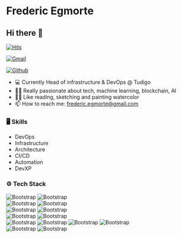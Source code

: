 # Frederic Egmorte
## Hi there 👋

[![Hits](https://hits.seeyoufarm.com/api/count/incr/badge.svg?url=https%3A%2F%2Fgithub.com%2Ffegmorte%2Ffegmorte&count_bg=%2379C83D&title_bg=%23555555&icon=&icon_color=%23E7E7E7&title=Profile+Views&edge_flat=false)](https://hits.seeyoufarm.com)



[![Gmail](https://img.shields.io/badge/-Gmail-c14438?style=flat&logo=Gmail&logoColor=white)](mailto:frederic.egmorte@gmail.com)

[![Github](https://img.shields.io/github/followers/fegmorte?label=Follow&style=social)](https://github.com/fegmorte)

- 💻 Currently Head of infrastructure & DevOps @ Tudigo
- 👨‍💻 Really passionate about tech, machine learning, blockchain, AI
- 👨‍🎨 Like reading, sketching and painting watercolor
- 📫 How to reach me: frederic.egmorte@gmail.com


### 🖥 Skills

- DevOps
- Infrastructure
- Architecture
- CI/CD
- Automation
- DevXP
### ⚙️ Tech Stack

![Bootstrap](https://img.shields.io/badge/-AmazonWebServices-05122A?style=plastic&logo=AmazonWebServices&color=6e6f6f) 
![Bootstrap](https://img.shields.io/badge/-GoogleCloud-05122A?style=plastic&logo=GoogleCloud&color=6e6f6f) \
![Bootstrap](https://img.shields.io/badge/-Terraform-05122A?style=plastic&logo=Terraform&color=6e6f6f) 
![Bootstrap](https://img.shields.io/badge/-Pulumi-05122A?style=plastic&logo=Pulumi&color=6e6f6f) \
![Bootstrap](https://img.shields.io/badge/-Docker-05122A?style=plastic&logo=Docker&color=6e6f6f) 
![Bootstrap](https://img.shields.io/badge/-Kubernetes-05122A?style=plastic&logo=Kubernetes&color=6e6f6f) \
![Bootstrap](https://img.shields.io/badge/-Python-05122A?style=plastic&logo=Python&color=6e6f6f) 
![Bootstrap](https://img.shields.io/badge/-Rust-05122A?style=plastic&logo=Rust&color=6e6f6f) \
![Bootstrap](https://img.shields.io/badge/-Gitlab-05122A?style=plastic&logo=Gitlab&color=6e6f6f) 
![Bootstrap](https://img.shields.io/badge/-Github-05122A?style=plastic&logo=Github&color=6e6f6f) 
![Bootstrap](https://img.shields.io/badge/-Github%20Actions-05122A?style=plastic&logo=Github-Actions&color=6e6f6f) 
![Bootstrap](https://img.shields.io/badge/-CircleCI-05122A?style=plastic&logo=CircleCI&color=6e6f6f) \
![Bootstrap](https://img.shields.io/badge/-FastAPI-05122A?style=plastic&logo=FastAPI&color=6e6f6f) 
![Bootstrap](https://img.shields.io/badge/-Django-05122A?style=plastic&logo=Django&color=6e6f6f)

<!--
<div>
  <img width="45%" align="left" src="https://github-readme-stats.vercel.app/api/top-langs?username=fegmorte&show_icons=true&locale=en&layout=compact" alt="fegmorte" />
  <img width="50%"  src="https://github-readme-streak-stats.herokuapp.com/?user=fegmorte&" alt="fegmorte" />
</div>
-->
